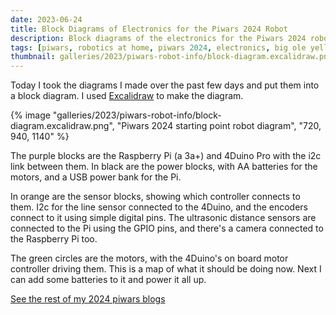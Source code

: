 ```yaml
---
date: 2023-06-24
title: Block Diagrams of Electronics for the Piwars 2024 Robot
description: Block diagrams of the electronics for the Piwars 2024 robot
tags: [piwars, robotics at home, piwars 2024, electronics, big ole yellow, robot building, raspberry pi]
thumbnail: galleries/2023/piwars-robot-info/block-diagram.excalidraw.png
---
```

Today I took the diagrams I made over the past few days and put them into a block diagram. I used [Excalidraw](https://excalidraw.com/) to make the diagram.

{% image "galleries/2023/piwars-robot-info/block-diagram.excalidraw.png", "Piwars 2024 starting point robot diagram", "720, 940, 1140" %}

The purple blocks are the Raspberry Pi (a 3a+) and 4Duino Pro with the i2c link between them. In black are the power blocks, with AA batteries for the motors, and a USB power bank for the Pi.

In orange are the sensor blocks, showing which controller connects to them. I2c for the line sensor connected to the 4Duino, and the encoders connect to it using simple digital pins. The ultrasonic distance sensors are connected to the Pi using the GPIO pins, and there's a camera connected to the Raspberry Pi too.

The green circles are the motors, with the 4Duino's on board motor controller driving them. This is a map of what it should be doing now. Next I can add some batteries to it and power it all up.

[See the rest of my 2024 piwars blogs](/tags/piwars-2024/)
